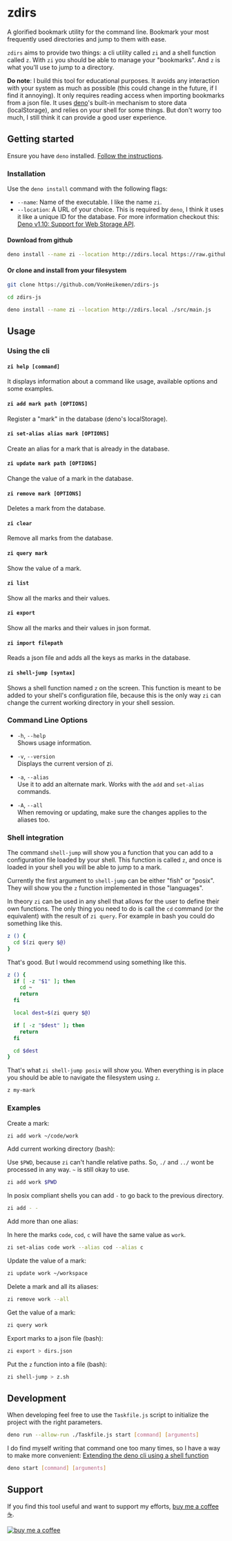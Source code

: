 # zdirs

A glorified bookmark utility for the command line. Bookmark your most frequently used directories and jump to them with ease.

`zdirs` aims to provide two things: a cli utility called `zi` and a shell function called `z`. With `zi` you should be able to manage your "bookmarks". And `z` is what you'll use to jump to a directory.

**Do note**: I build this tool for educational purposes. It avoids any interaction with your system as much as possible (this could change in the future, if I find it annoying). It only requires reading access when importing bookmarks from a json file. It uses [deno](https://deno.land/)'s built-in mechanism to store data (localStorage), and relies on your shell for some things. But don't worry too much, I still think it can provide a good user experience.

## Getting started

Ensure you have `deno` installed. [Follow the instructions](https://deno.land/#installation).

### Installation

Use the `deno install` command with the following flags:

* `--name`: Name of the executable. I like the name `zi`.
* `--location`: A URL of your choice. This is required by `deno`, I think it uses it like a unique ID for the database. For more information checkout this: [Deno v1.10: Support for Web Storage API](https://deno.com/blog/v1.10#support-for-web-storage-api).

#### Download from github

```sh
deno install --name zi --location http://zdirs.local https://raw.githubusercontent.com/VonHeikemen/zdirs-js/v0.1.1/src/main.js
```

#### Or clone and install from your filesystem

```sh
git clone https://github.com/VonHeikemen/zdirs-js

cd zdirs-js

deno install --name zi --location http://zdirs.local ./src/main.js
```

## Usage

### Using the cli

#### `zi help [command]`

It displays information about a command like usage, available options and some examples.

#### `zi add mark path [OPTIONS]`

Register a "mark" in the database (deno's localStorage).

#### `zi set-alias alias mark [OPTIONS]`

Create an alias for a mark that is already in the database.

#### `zi update mark path [OPTIONS]`

Change the value of a mark in the database.

#### `zi remove mark [OPTIONS]`

Deletes a mark from the database.

#### `zi clear`

Remove all marks from the database.

#### `zi query mark`

Show the value of a mark.

#### `zi list`

Show all the marks and their values.

#### `zi export`

Show all the marks and their values in json format.

#### `zi import filepath`

Reads a json file and adds all the keys as marks in the database.

#### `zi shell-jump [syntax]`

Shows a shell function named `z` on the screen. This function is meant to be added to your shell's configuration file, because this is the only way `zi` can change the current working directory in your shell session.

### Command Line Options

- `-h`, `--help`<br/>
  Shows usage information.

- `-v`, `--version`<br/>
  Displays the current version of zi.

- `-a`, `--alias`<br/>
  Use it to add an alternate mark. Works with the `add` and `set-alias` commands.

- `-A`, `--all`<br/>
  When removing or updating, make sure the changes applies to the aliases too.

### Shell integration

The command `shell-jump` will show you a function that you can add to a configuration file loaded by your shell. This function is called `z`, and once is loaded in your shell you will be able to jump to a mark.

Currently the first argument to `shell-jump` can be either "fish" or "posix". They will show you the `z` function implemented in those "languages".

In theory `zi` can be used in any shell that allows for the user to define their own functions. The only thing you need to do is call the `cd` command (or the equivalent) with the result of `zi query`. For example in bash you could do something like this.

```sh
z () {
  cd $(zi query $@)
}
```

That's good. But I would recommend using something like this.

```sh
z () {
  if [ -z "$1" ]; then
    cd ~
    return
  fi

  local dest=$(zi query $@)

  if [ -z "$dest" ]; then
    return
  fi

  cd $dest
}
```

That's what `zi shell-jump posix` will show you. When everything is in place you should be able to navigate the filesystem using `z`.

```sh
z my-mark
```

### Examples

Create a mark:

```sh
zi add work ~/code/work
```

Add current working directory (bash):

Use `$PWD`, because `zi` can't handle relative paths. So, `./` and `../` wont be processed in any way. `~` is still okay to use.

```sh
zi add work $PWD
```

In posix compliant shells you can add `-` to go back to the previous directory.

```sh
zi add - -
```

Add more than one alias:

In here the marks `code`, `cod`, `c` will have the same value as `work`.

```sh
zi set-alias code work --alias cod --alias c
```

Update the value of a mark:

```sh
zi update work ~/workspace
```

Delete a mark and all its aliases:

```sh
zi remove work --all
```

Get the value of a mark:

```sh
zi query work
```

Export marks to a json file (bash):

```sh
zi export > dirs.json
```

Put the `z` function into a file (bash):

```sh
zi shell-jump > z.sh
```

## Development

When developing feel free to use the `Taskfile.js` script to initialize the project with the right parameters.

```sh
deno run --allow-run ./Taskfile.js start [command] [arguments]
```

I do find myself writing that command one too many times, so I have a way to make more convenient: [Extending the deno cli using a shell function](https://dev.to/vonheikemen/extending-the-deno-cli-using-a-shell-function-3ifh)

```sh
deno start [command] [arguments]
```

## Support

If you find this tool useful and want to support my efforts, [buy me a coffee ☕](https://www.buymeacoffee.com/vonheikemen).

[![buy me a coffee](https://res.cloudinary.com/vonheikemen/image/upload/v1618466522/buy-me-coffee_ah0uzh.png)](https://www.buymeacoffee.com/vonheikemen)
